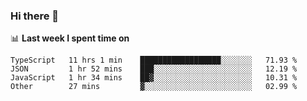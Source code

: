 ### Hi there 👋

<!--
**DBvc/DBvc** is a ✨ _special_ ✨ repository because its `README.md` (this file) appears on your GitHub profile.

Here are some ideas to get you started:

- 🔭 I’m currently working on ...
- 🌱 I’m currently learning ...
- 👯 I’m looking to collaborate on ...
- 🤔 I’m looking for help with ...
- 💬 Ask me about ...
- 📫 How to reach me: ...
- 😄 Pronouns: ...
- ⚡ Fun fact: ...
-->

📊 **Last week I spent time on**
<!--START_SECTION:waka-->

```text
TypeScript   11 hrs 1 min    ██████████████████░░░░░░░   71.93 %
JSON         1 hr 52 mins    ███░░░░░░░░░░░░░░░░░░░░░░   12.19 %
JavaScript   1 hr 34 mins    ██▓░░░░░░░░░░░░░░░░░░░░░░   10.31 %
Other        27 mins         ▓░░░░░░░░░░░░░░░░░░░░░░░░   02.99 %
```

<!--END_SECTION:waka-->
